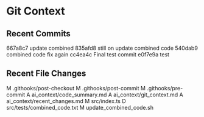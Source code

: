 # Git Context
## Recent Commits
667a8c7 update combined
835afd8 still on update combined code
540dab9 combined code fix again
cc4ea4c Final test commit
e0f7e9a test

## Recent File Changes
M	.githooks/post-checkout
M	.githooks/post-commit
M	.githooks/pre-commit
A	ai_context/code_summary.md
A	ai_context/git_context.md
A	ai_context/recent_changes.md
M	src/index.ts
D	src/tests/combined_code.txt
M	update_combined_code.sh
